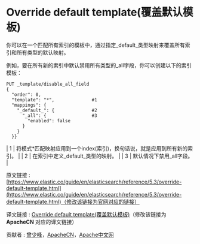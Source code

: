 # Override default template(覆盖默认模板)

你可以在一个匹配所有索引的模板中，通过指定_default_类型映射来覆盖所有索引和所有类型的默认映射。

例如，要在所有新的索引中默认禁用所有类型的_all字段，你可以创建以下的索引模板：

```
PUT _template/disable_all_field
{
  "order": 0,
  "template": "*",              #1
  "mappings": {
    "_default_": {              #2
      "_all": {                 #3
        "enabled": false
      }
    }
  }}
```

| 1 | 将模式*匹配映射应用到一个index(索引)，换句话说，就是应用到所有新的索引。 |
| 2 | 在索引中定义_default_类型的映射。 |
| 3 | 默认情况下禁用_all字段。 |

原文链接 : [https://www.elastic.co/guide/en/elasticsearch/reference/5.3/override-default-template.html](https://www.elastic.co/guide/en/elasticsearch/reference/5.3/override-default-template.html)（修改该链接为官网对应的链接）

译文链接 : [Override default template(覆盖默认模板)](/pages/viewpage.action?pageId=9406932)（修改该链接为 **ApacheCN** 对应的译文链接）

贡献者 : [曾少峰](/display/~zengshaofeng)，[ApacheCN](/display/~apachecn)，[Apache中文网](/display/~apachechina)
